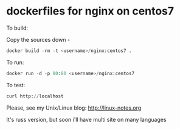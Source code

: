 # dockerfiles for nginx on centos7


To build:

Copy the sources down -
```python
docker build -rm -t <username>/nginx:centos7 .
```
To run:
```python
docker run -d -p 80:80 <username>/nginx:centos7
``````

To test:
```python
curl http://localhost

``````
Please, see my Unix/Linux blog:
http://linux-notes.org

It's russ version, but soon i'll have multi site on many languages
